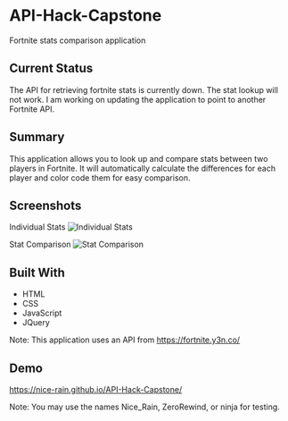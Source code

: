 # API-Hack-Capstone
Fortnite stats comparison application


## Current Status
The API for retrieving fortnite stats is currently down. The stat lookup will not work. I am working on updating the application to point to another Fortnite API.

## Summary
This application allows you to look up and compare stats between two players in Fortnite. It will automatically calculate the differences for each player and color code them for easy comparison.

## Screenshots

Individual Stats
![Individual Stats](https://NiceRa.in/l2ain/share/screenshots/chrome_2018-08-08_10-34-11.png)


Stat Comparison
![Stat Comparison](https://NiceRa.in/l2ain/share/screenshots/chrome_2018-08-08_10-34-59.png)

## Built With
* HTML
* CSS
* JavaScript
* JQuery

Note: This application uses an API from https://fortnite.y3n.co/

## Demo
https://nice-rain.github.io/API-Hack-Capstone/

Note: You may use the names Nice_Rain, ZeroRewind, or ninja for testing.
